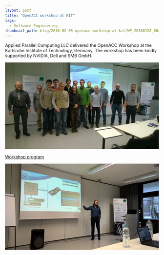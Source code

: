 ```yaml
---
layout: post
title: "OpenACC workshop at KIT"
tags:
  - Software Engineering
thumbnail_path: blog/2016-02-05-openacc-workshop-at-kit/WP_20160128_004.jpg
---
```


Applied Parallel Computing LLC delivered the OpenACC Workshop at the Karlsruhe Institute of Technology, Germany. The workshop has been kindly supported by NVIDIA, Dell and SMB GmbH.

![alt text](\assets\img\blog\2016-02-05-openacc-workshop-at-kit\WP_20160128_004.jpg "Logo Title Text 1")

[Workshop program](\assets\img\blog\2016-02-05-openacc-workshop-at-kit\kit_openacc.pdf)

![alt text](\assets\img\blog\2016-02-05-openacc-workshop-at-kit\WP_20160127_09_23_17_Pro.jpg "Logo Title Text 1")
